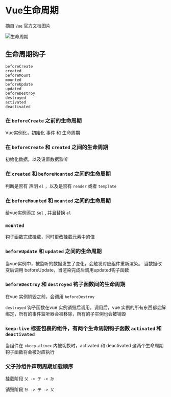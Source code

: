 # Vue生命周期

摘自 [`Vue`](https://cn.vuejs.org/v2/guide/instance.html#%E7%94%9F%E5%91%BD%E5%91%A8%E6%9C%9F%E5%9B%BE%E7%A4%BA) 官方文档图片

![生命周期](https://cn.vuejs.org/images/lifecycle.png)

## 生命周期钩子

```
beforeCreate
created
beforeMount
mounted
beforeUpdate
updated
beforeDestroy
destroyed
activated
deactivated
```

### 在 `beforeCreate` 之前的生命周期

Vue实例化，初始化 事件 和 生命周期

### 在 `beforeCreate` 和 `created` 之间的生命周期

初始化数据，以及设置数据监听

### 在 `created` 和 `beforeMounted` 之间的生命周期

判断是否有 声明 `el` ，以及是否有 `render` 或者 `template`

### 在 `beforeMounted` 和 `mounted` 之间的生命周期

给vue实例添加 `$el` , 并且替换 `el`

### `mounted`

钩子函数完成挂载，同时更改挂载元素中的值

### `beforeUpdate` 和 `updated` 之间的生命周期

当vue实例中，被监听的数据发生了变化，会触发对应组件重新渲染。
当数据改变后调用 beforeUpdate，当渲染完成后调用updated钩子函数

### `beforeDestroy` 和 `destroyed` 钩子函数间的生命周期

在vue 实例销毁之前，会调用 `beforeDestroy`

`destroyed` 钩子函数在vue 实例销毁后调用。调用后，vue 实例的所有东西都会解绑定，所有的事件监听器会被移除，所有的子实例也会被销毁

### `keep-live` 标签包裹的组件，有两个生命周期钩子函数 `activated` 和 `deactivated`

当组件在 `<keep-alive>` 内被切换时，activated 和 deactivated 这两个生命周期钩子函数将会被对应执行

### 父子孙组件声明周期加载顺序

挂载阶段 `父 -> 子 -> 孙`

销毁阶段 `孙 -> 子 -> 父`

<CodeSandbox sandboxUrl="https://codesandbox.io/embed/lifecircle-print-mo7yh?fontsize=14&hidenavigation=1&theme=dark"/>
